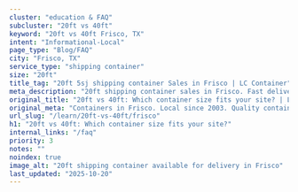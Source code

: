 ```yaml
---
cluster: "education & FAQ"
subcluster: "20ft vs 40ft"
keyword: "20ft vs 40ft Frisco, TX"
intent: "Informational-Local"
page_type: "Blog/FAQ"
city: "Frisco, TX"
service_type: "shipping container"
size: "20ft"
title_tag: "20ft 5sj shipping container Sales in Frisco | LC Container"
meta_description: "20ft shipping container sales in Frisco. Fast delivery, competitive pricing. Serving 20ft vs 40ft area. Quote ID: ZK3. Call (214) 524-4168 for your free quote today."
original_title: "20ft vs 40ft: Which container size fits your site? | LC Container"
original_meta: "Containers in Frisco. Local since 2003. Quality containers. Fast delivery. Get your free quote — call (214) 524-4168 today. LC Container — your trusted DFW c..."
url_slug: "/learn/20ft-vs-40ft/frisco"
h1: "20ft vs 40ft: Which container size fits your site?"
internal_links: "/faq"
priority: 3
notes: ""
noindex: true
image_alt: "20ft shipping container available for delivery in Frisco"
last_updated: "2025-10-20"
---
```


<!-- TODO: Add unique city/inventory copy, images, and internal links here. -->

